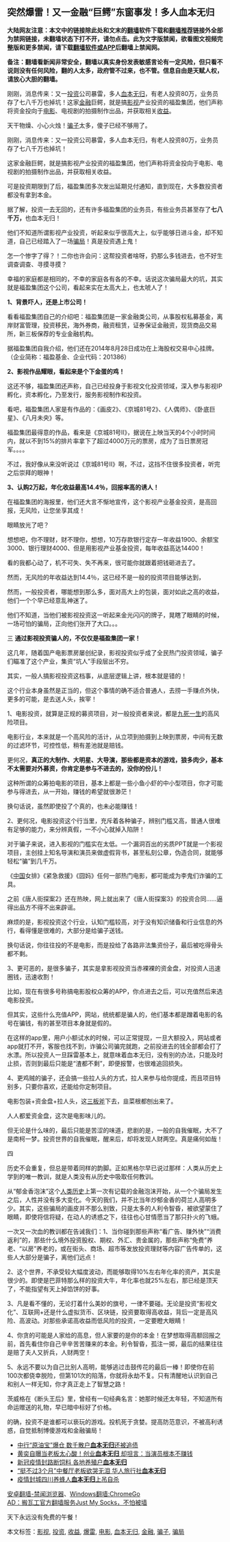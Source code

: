  <h2>突然爆雷！又一金融“巨鳄”东窗事发！多人血本无归</h2> <p class="notice"><b>大陆网友注意：本文中的链接除此处和文末的<a href="https://github.com/bannedbook/fanqiang" >翻墙</a>软件下载和<a href="https://github.com/killgcd/justmysocks/blob/master/README.md">翻墙推荐</a>链接外全部为禁网链接，未翻墙状态下打不开，请勿点击。此为文字版禁闻，欲看图文视频完整版和更多禁闻，请下载<a href="https://github.com/bannedbook/fanqiang">翻墙软件或APP</a>后翻墙上禁闻网。</p><p>备注：翻墙看新闻非常安全，翻墙以真实身份发表敏感言论有一定风险，但只看不说则没有任何风险，翻的人太多，政府管不过来，也不管。信息自由是天赋人权，请放心大胆的翻墙。</b></p>  <div class="entry"> <p id="summary">刚刚，消息传来：又一<a href="https://www.bannedbook.org/bnews/tag/%e6%8a%95%e8%b5%84/" class="st_tag internal_tag" rel="tag" title="标签 投资 下的日志">投资</a>公司暴雷，多人<a href="https://www.bannedbook.org/bnews/tag/%E8%A1%80%E6%9C%AC%E6%97%A0%E5%BD%92/" class="st_tag internal_tag" rel="tag" title="标签 血本无归 下的日志">血本无归</a>，有老人投资80万，业务员存了七八千万也掉坑！这家<a href="https://www.bannedbook.org/bnews/tag/%E9%87%91%E8%9E%8D/" class="st_tag internal_tag" rel="tag" title="标签 金融 下的日志">金融</a>巨鳄，就是搞<a href="https://www.bannedbook.org/bnews/tag/%E5%BD%B1%E8%A7%86/" class="st_tag internal_tag" rel="tag" title="标签 影视 下的日志">影视</a>产业投资的福盈集团，他们声称将资金投向于<a href="https://www.bannedbook.org/bnews/tag/%e7%94%b5%e5%bd%b1/" class="st_tag internal_tag" rel="tag" title="标签 电影 下的日志">电影</a>、电视剧的拍摄制作出品，并获取相关<a href="https://www.bannedbook.org/bnews/tag/%E6%94%B6%E7%9B%8A/" class="st_tag internal_tag" rel="tag" title="标签 收益 下的日志">收益</a>。</p> <p id="conimg">天干物燥、小心火烛！<a href="https://www.bannedbook.org/bnews/tag/%E9%AA%97%E5%AD%90/" class="st_tag internal_tag" rel="tag" title="标签 骗子 下的日志">骗子</a>太多，傻子已经不够用了。</p> <p>刚刚，消息传来：又一投资公司暴雷，多人血本无归，有老人投资80万，业务员存了七八千万也掉坑！</p> <p>这家金融巨鳄，就是搞影视产业投资的福盈集团，他们声称将资金投向于电影、电视剧的拍摄制作出品，并获取相关收益。</p> <p>可是投资期限到了后，福盈集团多次发出延期兑付通知，直到现在，大多数投资者都没有拿到本金。</p> <p>据了解，投资一去无回的，还有许多福盈集团的业务员，有些业务员甚至存了<strong>七八千万，</strong>也血本无归！</p> <p>他们不知道所谓影视产业投资，听起来似乎很高大上，似乎能够日进斗金，却不知道，自己已经踏入了一场<a href="https://www.bannedbook.org/bnews/tag/%E9%AA%97%E5%B1%80/" class="st_tag internal_tag" rel="tag" title="标签 骗局 下的日志">骗局</a>！真是投资遇上鬼！</p> <p>怎一个惨字了得？！二你也许会问：这帮投资者啥呀，扔那么多钱进去，也不好生调查调查、寻摸寻摸？</p> <p>幸福的家庭都是相同的，不幸的家庭各有各的不幸。话说这次骗局最大的坑，其实就是福盈集团这个公司，看起来实在太高大上，也太唬人了！</p> <p><strong>1、背景吓人，还是上市公司！</strong></p> <p>看看福盈集团自己的介绍吧：福盈集团是一家金融类公司，从事股权私募基金，离岸财富管理，投资移民，海外券商，融资租赁，证券保证金融资，现货商品交易所，新三板保荐的专业金融机构。</p> <p>据福盈集团自我介绍，他们还在2014年8月28日成功在上海股权交易中心挂牌。（企业简称：福盈基金、企业代码：201386）</p> <p><strong>2、影视作品耀眼，看起来是个下金蛋的鸡！</strong></p> <p>这还不够，福盈集团还声称，自己已经投身于影视文化投资领域，深入参与影视IP孵化，资本孵化，乃至发行，服务影视制作和投资。</p>  <p>看吧，福盈集团人家是有作品的：《画皮2》、《京城81号2》、《人偶师》、《卧底巨星》、《八月未央》等。</p> <p>福盈集团最得意的作品，看来是《京城81号II》，据说在上映当天的4个小时时间内，就以不到15%的排片率拿下了超过4000万元的票房，成为了当日票房冠军。。。。</p> <p>不过，我好像从来没听说过《京城81号II》啊，不过，这挡不住很多投资者，听完之后崇拜的眼神！</p> <p><strong>3、认购2万起，年化收益最高14.4％，回报率高的诱人！</strong></p> <p>在福盈集团的海报里，他们还大言不惭地宣传，这个影视产业基金投资，是高回报，无风险，让您坐享其成！</p> <p>眼睛放光了吧？</p> <p>想想吧，你不理财，财不理你，想想，10万存款银行定存一年收益1900、余额宝3000、银行理财4000、但是用影视产业基金投资，每年收益高达14400！</p> <p>看的我都心动了，机不可失、失不再来，很可能你就跟着把钱砸进去了。</p> <p>然而，无风险的年收益达到14.4％，这已经不是一般的投资项目能够达到，&nbsp;</p> <p>然而，一般投资者，哪能想到那么多，面对高大上的包装，面对如此之高的收益，他们一个个早已经意乱神迷了。</p> <p>他们不知道，当他们被影视投资这一听起来金光闪闪的牌子，晃瞎了眼睛的时候，一场可怕的骗局，正向他们张开了大口。。。</p> <p>三 <strong>通过影视投资骗人的，不仅仅是福盈集团一家！</strong></p> <p>这几年，随着国产电影票房屡创纪录，影视投资似乎成了全民热门投资领域，骗子们瞄准了这个产业，集资“坑人”手段层出不穷。</p> <p>其实，一般人搞影视投资这档事，从底层逻辑上讲，根本就是错的！</p>  <p>这个行业本身虽然是正当的，但这个事情的确不适合普通人，去捞一手赚点外快，更多的可能，是去送人头，挨宰！</p> <p>1、电影投资，就算是正规的募资项目，对一般投资者来说，都是<span class='wp_keywordlink'><a href="https://www.bannedbook.org/forum2/topic24.html" title="九死一生——我的“右派”历程  作者：代煌" target="_blank">九死一生</a></span>的高风险项目。</p> <p>电影行业，本来就是一个高风险的活计，从立项到拍摄到上映到票房，中间有无数的过滤环节，可控性低，稍有差池就是赔钱。</p> <p>更何况，<strong>真正的大制作、大明星、大导演，那些都是资本的游戏，狼多肉少，基本不太需要对外募资，你肯定是参与不进去的，没你的份儿！</strong></p> <p>这种所谓的众筹拍电影的项目，基本上都是一些小鱼小虾的中小型项目，你才可能参与得进去，从一开始，赚钱的希望就很渺茫！</p> <p>换句话说，虽然即使投了个真的，也未必能赚钱！</p> <p>2、更何况，电影投资这个行当里，充斥着各种骗子，辨别门槛又高，普通人很难有足够的能力，来分辨真假，一不小心就掉入陷阱！</p> <p>对于骗子来说，进入影视的门槛实在太低。一个漏洞百出的劣质PPT就是一个影视项目，主创挂上知名导演和演员来做虚假背书，甚至私刻公章，伪造合同，就能够轻松“骗”到几千万。</p> <p>《<span class='wp_keywordlink_affiliate'><a href="https://www.bannedbook.org/" title="中国" target="_blank">中国</a></span>女排》《紧急救援》《囧妈》任何一部热门电影，都可能成为李鬼们诈骗的工具。</p> <p>之前《唐人街探案2》还在热映，网上就出来了《唐人街探案3》的投资合同……逼得出品方不得不出来辟谣。</p> <p>麻烦的是，影视投资这个行业，认知门槛较高，对于没有知识储备和行业信息的外行，看得懂是很难的，大部分是给骗子送钱。</p> <p>换句话说，你往往投的不是电影，而是投给了各路非法集资份子，最后被吃得骨头都不剩。</p> <p>3、更可恶的，是很多骗子，其实是拿影视投资当赤裸裸的资金盘，对投资人迅速圈钱，迅速收割！</p> <p>比如，现在有很多号称搞电影股权众筹的APP，你点进去之后，可以充值然后来选电影投资。</p>  <p>但其实，这些什么充值APP，网站，统统都是骗人的，他们基本都是蹭着电影的名号在骗钱，有的甚至项目本身就是假的。</p> <p>在这样的app里，用户小额试水的时候，可以正常提现，一旦大额投入，网站或者app就打不开，客服也找不到，诈骗公司骗完就跑，之前投进去的钱全部都会打了水漂。所以投资人一旦踩雷基本上，就意味着血本无归，没有别的办法，只能及时止损，否则到最后只能是“渣都不剩”，即便报警，也很难追回损失。</p> <p>4、更鸡贼的骗子，还会搞一些拉人头的方式，拉人来参与给你提成，而且项目特别多，只要你喜欢，还能给你定制项目。</p> <p>电影包装+资金盘+拉人头，这<span class='wp_keywordlink'><a href="https://www.bannedbook.org/forum11/topic343.html" title="禁片：解体党文化之三板斧" target="_blank">三板斧</a></span>下去，韭菜根都刨出来了。</p> <p>人人都爱资金盘，这次是电影味儿的。</p> <p>但无论是什么味的，最后只能是苦涩的味道，悲剧的是，一般的自我催眠，大不了是南柯一梦。投资世界的自我催眠，醒来后，却将发现人财两空。真是痛何如哉！</p> <p>四</p> <p>历史不会重复，但总是带着同样的韵脚。正如黑格尔早已说过那样：人类从历史上学到的唯一教训，就是人类没有从历史中吸取任何教训。</p> <p>从“郁金香泡沫”这个<span class='wp_keywordlink'><a href="https://www.bannedbook.org/forum3/topic1750.html" title="考古学禁区-被掩藏的人类历史" target="_blank">人类历史</a></span>上第一次有记载的金融泡沫开始，从一个个骗局发生之后，人性并没有多大变化。今天的我们，并不比当年炒郁金香的荷兰人高明多少。其实，这些骗局的画皮并不那么别致，只是太多的人利令智昏，被欲望蒙住了眼睛，即使将信将疑，在动人的诱惑之下，往往也心甘情愿当了那只扑火的飞蛾。</p> <p>一次又一次血的教训都在告诫我们：1、当你碰到那些声称“看广告、赚外快”“消费返利”的，那些什么境外投资股权、期权、外汇、贵金属的，那些声称“免费”养老、“以房”养老的，或在街头、商场、超市等发放投资理财等内容广告传单的，这些人大部分是骗子，离他们远点！</p> <p>2、这个世界，不承受较大幅度波动，而能够取得10%左右年化率的资产，其实是很少的。即使是巴菲特那么样的投资大牛，年化率也就25%左右，那已经是顶天了，不能指望有天上掉馅饼的好事。</p> <p>3、凡是看不懂的，无论打着什么美妙的旗号，一律不要碰。无论是投资“影视文化”、互联网+还是什么虚拟货币、区块链，投资要取得高收益，背后一定是高风险、高波动。对那些承诺高收益而低风险的投资，一定要瞪大眼睛！</p> <p>4、你贪的可能是人家给的高息，但人家要的是你的本金！在梦想取得高额回报之前，首先看住你自己辛辛苦苦赚来的本金。利令智昏，孤注一掷，最后的结果往往是赔了夫人又折兵，人财两空！</p> <p>5、永远不要以为自己比别人高明，能够逃过击鼓传花的最后一棒！即使你在前100次都侥幸脱险，但第101次的陷落，你就将永劫不复。只有清醒地认识到自己和别人一样无知，你才真正走上了智慧之路！</p>  <p>茨威格在《断头王后》里，曾经有一句经典名言：她那时候还太年轻，不知道所有命运赠送的礼物，早已暗中标好了价格。</p> <p>的确，投资不是谁都可以亵玩的游戏。投机死于贪婪。提高防范意识，不被高利诱惑，自觉抵制博傻游戏和金融骗局！</p> <ul class='op-related-articles' title='相关阅读'> <li><a href='https://www.bannedbook.org/bnews/headline/20200423/1318022.html' target='_blank'>中行“原油宝”爆仓   数千散户<b>血本无归</b>还被追债</a></li> <li><a href='https://www.bannedbook.org/bnews/yule/20200414/1311936.html' target='_blank'>黄奕自曝当老板太心酸！创业<b>血本无归</b> 却坦言：当演员根本不赚钱</a></li> <li><a href='https://www.bannedbook.org/bnews/headline/20200225/1282975.html' target='_blank'>新冠疫情封路断饲料 各地养殖户<b>血本无归</b></a></li> <li><a href='https://www.bannedbook.org/bnews/lifebaike/20200222/1281745.html' target='_blank'>“挺不过3个月”中餐厅老板欲哭无泪 华人旅行社<b>血本无归</b></a></li> <li><a href='https://www.bannedbook.org/bnews/cbnews/20200218/1278987.html' target='_blank'>疫情封城四川养蜂人<b>血本无归</b>上吊自杀</a></li> </ul> <div class="texttj"> <a href="https://github.com/bannedbook/fanqiang/wiki/%E5%AE%89%E5%8D%93%E7%BF%BB%E5%A2%99-%E7%A6%81%E9%97%BB%E6%B5%8F%E8%A7%88%E5%99%A8" target="_blank">安卓翻墙-禁闻浏览器</a>、<a href="https://github.com/bannedbook/fanqiang/wiki/Chrome%E4%B8%80%E9%94%AE%E7%BF%BB%E5%A2%99%E5%8C%85" target="_blank">Windows翻墙:ChromeGo</a><br/> <a href="https://github.com/killgcd/justmysocks/blob/master/README.md" target="_blank">AD：搬瓦工官方翻墙服务Just My Socks，不怕被墙</a> </div><p>天下永远没有免费的午餐！</p><a name='sharetosocial'></a>           </div><!--END ENTRY--> <div class="postfooter"> <div>本文标签：<a href="https://www.bannedbook.org/bnews/tag/%E5%BD%B1%E8%A7%86/" rel="tag">影视</a>, <a href="https://www.bannedbook.org/bnews/tag/%e6%8a%95%e8%b5%84/" rel="tag">投资</a>, <a href="https://www.bannedbook.org/bnews/tag/%E6%94%B6%E7%9B%8A/" rel="tag">收益</a>, <a href="https://www.bannedbook.org/bnews/tag/%E7%88%86%E9%9B%B7/" rel="tag">爆雷</a>, <a href="https://www.bannedbook.org/bnews/tag/%e7%94%b5%e5%bd%b1/" rel="tag">电影</a>, <a href="https://www.bannedbook.org/bnews/tag/%E8%A1%80%E6%9C%AC%E6%97%A0%E5%BD%92/" rel="tag">血本无归</a>, <a href="https://www.bannedbook.org/bnews/tag/%E9%87%91%E8%9E%8D/" rel="tag">金融</a>, <a href="https://www.bannedbook.org/bnews/tag/%E9%AA%97%E5%AD%90/" rel="tag">骗子</a>, <a href="https://www.bannedbook.org/bnews/tag/%E9%AA%97%E5%B1%80/" rel="tag">骗局</a></div>  </div><!--END POSTFOOTER--> 